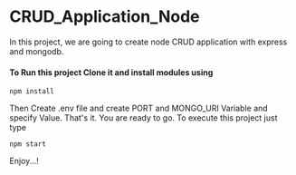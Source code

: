 # CRUD_Application_Node
In this project, we are going to create node CRUD application with express and mongodb.

#### To Run this project Clone it and install modules using
```
npm install
```

Then Create .env file and create PORT and MONGO_URI Variable and specify Value.
That's it. You are ready to go. To execute this project just type
```
npm start
```

Enjoy...!
